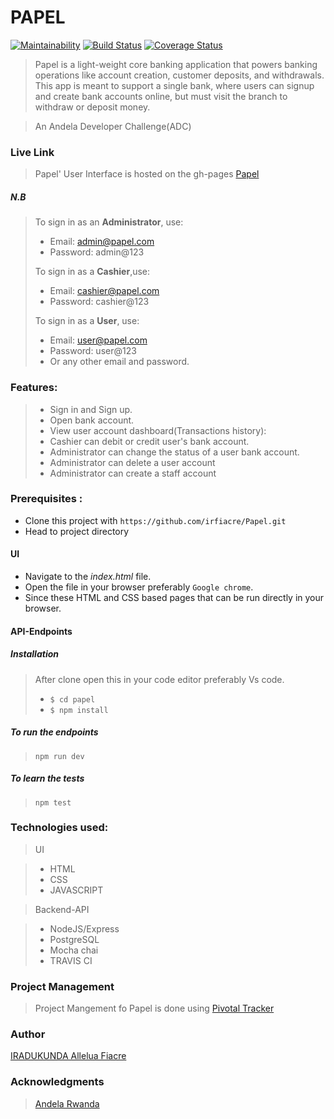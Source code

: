 # PAPEL
[![Maintainability](https://api.codeclimate.com/v1/badges/38c576278c9ea16aed17/maintainability)](https://codeclimate.com/github/irfiacre/Papel/maintainability)
[![Build Status](https://travis-ci.org/irfiacre/Papel.svg?branch=develop)](https://travis-ci.org/irfiacre/Papel)
[![Coverage Status](https://coveralls.io/repos/github/irfiacre/Papel/badge.svg?branch=develop)](https://coveralls.io/github/irfiacre/Papel?branch=develop)

>Papel is a light-weight core banking application that powers banking operations like account
creation, customer deposits, and withdrawals. This app is meant to support a single bank, where
users can signup and create bank accounts online, but must visit the branch to withdraw or
deposit money.

> An Andela Developer Challenge(ADC)

### Live Link 

> Papel' User Interface is hosted on the gh-pages  [Papel](https://irfiacre.github.io/Papel/)

##### N.B
>To sign in as an **Administrator**, use:
>
> - Email: admin@papel.com
> - Password: admin@123
>
>To sign in as a **Cashier**,use:
>
> - Email: cashier@papel.com
> - Password: cashier@123
>
>To sign in as a **User**, use:
>
> - Email: user@papel.com
> - Password: user@123
> - Or any other email and password.

### Features:
> - Sign in and Sign up.
> - Open bank account.
> - View user account dashboard(Transactions history): 
> - Cashier can debit or credit user's bank account. 
> - Administrator can change the status of a user bank account.
> - Administrator can delete a user account
> - Administrator can create  a staff account

### Prerequisites :

- Clone this project with `https://github.com/irfiacre/Papel.git`
- Head to project directory

#### UI
 - Navigate to the *index.html* file.
 - Open the file in your browser preferably `Google chrome`.
 - Since these HTML and CSS based pages that can be run directly in your browser.


#### API-Endpoints
 ##### Installation
> After clone open this in your code editor preferably Vs code.
> -  `$ cd papel`
> - `$ npm install`
>

 ##### To run the endpoints
 > `npm run dev`

 ##### To learn the tests
 > `npm test`

### Technologies used:

>UI      

> - HTML    
> - CSS   
> - JAVASCRIPT 

> Backend-API

>- NodeJS/Express
>- PostgreSQL 
>- Mocha chai
>- TRAVIS CI

### Project Management

> Project Mangement fo Papel is done using  [Pivotal Tracker](https://www.pivotaltracker.com/n/projects/2432180)

### Author 

[IRADUKUNDA Allelua Fiacre](https://github.com/irfiacre)

### Acknowledgments
 
 >[Andela Rwanda](https://www.andela.com/)



